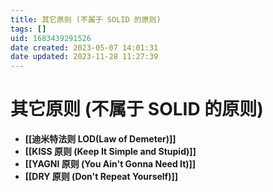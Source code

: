 ```yaml
---
title: 其它原则 (不属于 SOLID 的原则)
tags: []
uid: 1683439291526
date created: 2023-05-07 14:01:31
date updated: 2023-11-28 11:27:39
---
```


# 其它原则 (不属于 SOLID 的原则)

- **[[迪米特法则 LOD(Law of Demeter)]]**
- **[[KISS 原则 (Keep It Simple and Stupid)]]**
- **[[YAGNI 原则 (You Ain't Gonna Need It)]]**
- **[[DRY 原则 (Don't Repeat Yourself)]]**
